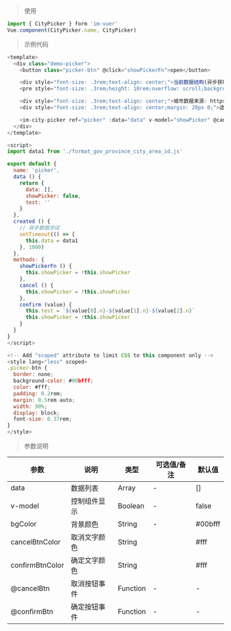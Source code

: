 > 使用

```js
import { CityPicker } form 'im-vuer'
Vue.component(CityPicker.name, CityPicker)
```

> 示例代码

```js
<template>
  <div class="demo-picker">
    <button class="picker-btn" @click="showPickerFn">open</button>

    <div style="font-size: .3rem;text-align: center;">当前数据结构(异步获取)</div>
    <pre style="font-size: .3rem;height: 10rem;overflow: scroll;background-color: #000f5a;color: #FFF;">{{data}}</pre>

    <div style="font-size: .3rem;text-align: center;">城市数据来源: https://github.com/ydcss/ydui-district</div>
    <div style="font-size: .3rem;text-align: center;margin: 20px 0;">选择的是：{{test}}</div>

    <im-city-picker ref="picker" :data="data" v-model="showPicker" @cancelBtn="cancel" @confirmBtn="confirm"></im-city-picker>
  </div>
</template>

<script>
import data1 from './format_gov_province_city_area_id.js'

export default {
  name: 'picker',
  data () {
    return {
      data: [],
      showPicker: false,
      test: ''
    }
  },
  created () {
    // 异步数据测试
    setTimeout(() => {
      this.data = data1
    }, 1000)
  },
  methods: {
    showPickerFn () {
      this.showPicker = !this.showPicker
    },
    cancel () {
      this.showPicker = !this.showPicker
    },
    confirm (value) {
      this.test = `${value[0].n}-${value[1].n}-${value[2].n}`
      this.showPicker = !this.showPicker
    }
  }
}
</script>

<!-- Add "scoped" attribute to limit CSS to this component only -->
<style lang="less" scoped>
.picker-btn {
  border: none;
  background-color: #00bfff;
  color: #fff;
  padding: 0.2rem;
  margin: 0.5rem auto;
  width: 90%;
  display: block;
  font-size: 0.37rem;
}
</style>

```
> 参数说明
<div>
  <table>
    <thead>
      <tr>
        <th>参数</th> 
        <th>说明</th> 
        <th>类型</th> 
        <th>可选值/备注</th> 
        <th>默认值</th>
      </tr>
    </thead> 
    <tbody>
      <tr>
        <td>data</td> 
        <td>数据列表</td> 
        <td>Array</td> 
        <td>-</td> 
        <td>[]</td>
      </tr><tr>
        <td>v-model</td> 
        <td>控制组件显示</td> 
        <td>Boolean</td> 
        <td>-</td> 
        <td>false</td>
      </tr><tr>
        <td>bgColor</td> 
        <td>背景颜色</td> 
        <td>String</td> 
        <td>-</td> 
        <td>#00bfff</td>
      </tr><tr>
        <td>cancelBtnColor</td> 
        <td>取消文字颜色</td> 
        <td>String</td> 
        <td></td> 
        <td>#fff</td>
      </tr><tr>
        <td>confirmBtnColor</td> 
        <td>确定文字颜色</td> 
        <td>String</td> 
        <td></td> 
        <td>#fff</td>
      </tr><tr>
        <td>@cancelBtn</td> 
        <td>取消按钮事件</td> 
        <td>Function</td> 
        <td>-</td> 
        <td>-</td>
      </tr><tr>
        <td>@confirmBtn</td> 
        <td>确定按钮事件</td> 
        <td>Function</td> 
        <td>-</td> 
        <td>-</td>
      </tr>
    </tbody>
  </table>
</div>